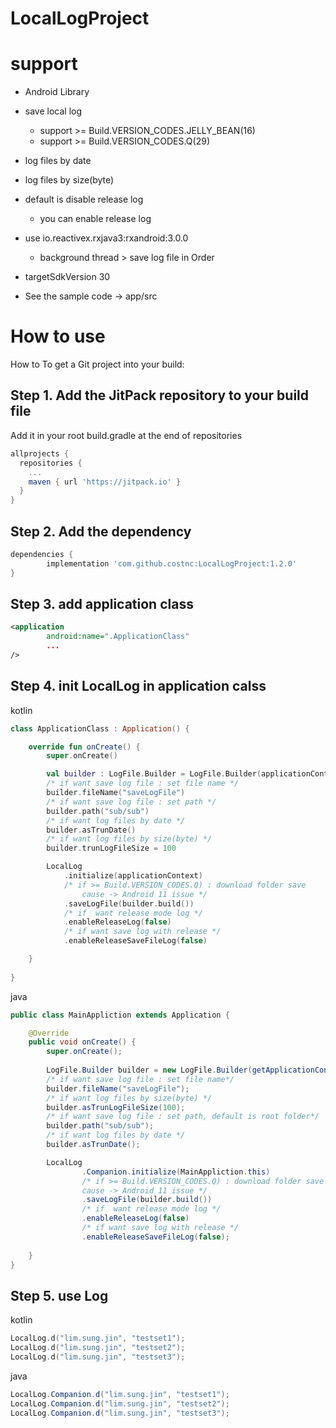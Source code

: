 # LocalLogProject


support
=============
* Android Library
* save local log
  - support >= Build.VERSION_CODES.JELLY_BEAN(16)
  - support >= Build.VERSION_CODES.Q(29)
  
* log files by date  
* log files by size(byte)
* default is disable release log
  - you can enable release log

* use io.reactivex.rxjava3:rxandroid:3.0.0
  - background thread > save log file in Order

* targetSdkVersion 30
* See the sample code -> app/src

How to use
=============

How to
To get a Git project into your build:

Step 1. Add the JitPack repository to your build file
------------

Add it in your root build.gradle at the end of repositories
``` gradle
allprojects {
  repositories {
    ...
    maven { url 'https://jitpack.io' }
  }
}
```
Step 2. Add the dependency
------------
``` gradle
dependencies {
        implementation 'com.github.costnc:LocalLogProject:1.2.0'
}
```
Step 3. add application class
------------
``` xml
<application
        android:name=".ApplicationClass"
        ...
/>
```
Step 4. init LocalLog in application calss
------------

kotlin
``` Kotlin
class ApplicationClass : Application() {

    override fun onCreate() {
        super.onCreate()

        val builder : LogFile.Builder = LogFile.Builder(applicationContext);
        /* if want save log file : set file name */
        builder.fileName("saveLogFile")
        /* if want save log file : set path */
        builder.path("sub/sub")
        /* if want log files by date */
        builder.asTrunDate()
        /* if want log files by size(byte) */
        builder.trunLogFileSize = 100

        LocalLog
            .initialize(applicationContext)
            /* if >= Build.VERSION_CODES.Q) : download folder save
                cause -> Android 11 issue */
            .saveLogFile(builder.build())
            /* if  want release mode log */
            .enableReleaseLog(false)
            /* if want save log with release */
            .enableReleaseSaveFileLog(false)

    }
    
}
```


java
``` java
public class MainAppliction extends Application {

    @Override
    public void onCreate() {
        super.onCreate();
        
        LogFile.Builder builder = new LogFile.Builder(getApplicationContext());
        /* if want save log file : set file name*/
        builder.fileName("saveLogFile");
        /* if want log files by size(byte) */
        builder.asTrunLogFileSize(100);
        /* if want save log file : set path, default is root folder*/
        builder.path("sub/sub");
        /* if want log files by date */
        builder.asTrunDate();

        LocalLog
                .Companion.initialize(MainAppliction.this)
                /* if >= Build.VERSION_CODES.Q) : download folder save
                cause -> Android 11 issue */
                .saveLogFile(builder.build())
                /* if  want release mode log */
                .enableReleaseLog(false)
                /* if want save log with release */
                .enableReleaseSaveFileLog(false);
                
    }
}
```
Step 5. use Log
------------

kotlin
``` kotlin
LocalLog.d("lim.sung.jin", "testset1");
LocalLog.d("lim.sung.jin", "testset2");
LocalLog.d("lim.sung.jin", "testset3");
```


java
``` java
LocalLog.Companion.d("lim.sung.jin", "testset1");
LocalLog.Companion.d("lim.sung.jin", "testset2");
LocalLog.Companion.d("lim.sung.jin", "testset3");
```
